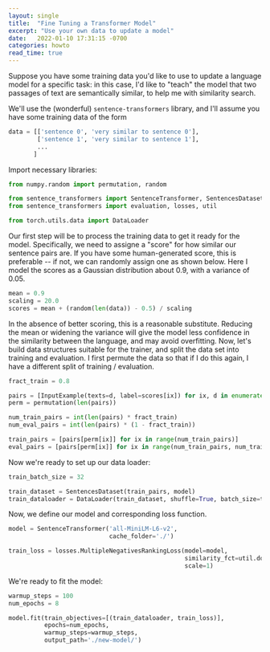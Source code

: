 ```yaml
---
layout: single
title:  "Fine Tuning a Transformer Model"
excerpt: "Use your own data to update a model"
date:   2022-01-10 17:31:15 -0700
categories: howto
read_time: true
---
```


Suppose you have some training data you'd like to use to update a language model for a specific task: in this case, I'd like to "teach" the model that two passages of text are semantically similar, to help me with similarity search.

We'll use the (wonderful) `sentence-transformers` library, and I'll assume you have some training data of the form

```python
data = [['sentence 0', 'very similar to sentence 0'],
        ['sentence 1', 'very similar to sentence 1'],
        ...
       ]
```

Import necessary libraries:

```python
from numpy.random import permutation, random

from sentence_transformers import SentenceTransformer, SentencesDataset, InputExample
from sentence_transformers import evaluation, losses, util

from torch.utils.data import DataLoader
```

Our first step will be to process the training data to get it ready for the model.  Specifically, we need to assigne a "score" for how similar our sentence pairs are.  If you have some human-generated score, this is preferable -- if not, we can randomly assign one as shown below.  Here I model the scores as a Gaussian distribution about 0.9, with a variance of 0.05.

```python
mean = 0.9
scaling = 20.0
scores = mean + (random(len(data)) - 0.5) / scaling
```

In the absence of better scoring, this is a reasonable substitute.  Reducing the mean or widening the variance will give the model less confidence in the similarity between the language, and may avoid overfitting.  Now, let's build data structures suitable for the trainer, and split the data set into training and evaluation.  I first permute the data so that if I do this again, I have a different split of training / evaluation.

```python
fract_train = 0.8

pairs = [InputExample(texts=d, label=scores[ix]) for ix, d in enumerate(data)]
perm = permutation(len(pairs))

num_train_pairs = int(len(pairs) * fract_train)
num_eval_pairs = int(len(pairs) * (1 - fract_train))

train_pairs = [pairs[perm[ix]] for ix in range(num_train_pairs)]
eval_pairs = [pairs[perm[ix]] for ix in range(num_train_pairs, num_train_pairs + num_eval_pairs)]
```

Now we're ready to set up our data loader:

```python
train_batch_size = 32

train_dataset = SentencesDataset(train_pairs, model)
train_dataloader = DataLoader(train_dataset, shuffle=True, batch_size=train_batch_size)
```

Now, we define our model and corresponding loss function.

```python
model = SentenceTransformer('all-MiniLM-L6-v2',
                            cache_folder='./')

train_loss = losses.MultipleNegativesRankingLoss(model=model,
                                                 similarity_fct=util.dot_score,
                                                 scale=1)
```

We're ready to fit the model:

```python
warmup_steps = 100
num_epochs = 8

model.fit(train_objectives=[(train_dataloader, train_loss)],
          epochs=num_epochs,
          warmup_steps=warmup_steps,
          output_path='./new-model/')
```
